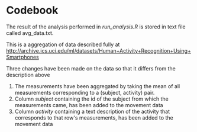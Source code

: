 # Codebook

The result of the analysis performed in *run_analysis.R* is stored in text file called avg_data.txt.

This is a aggregation of data described fully at http://archive.ics.uci.edu/ml/datasets/Human+Activity+Recognition+Using+Smartphones

Three changes have been made on the data so that it differs from the description above

1. The measurements have been aggregated by taking the mean of all measurements corresponding to a (subject, activity) pair.
2. Column *subject* containing the id of the subject from which the measurements came, has been added to the movement data
3. Column *activity* containing a text description of the activity that corresponds to that row's measurements, has been added to the movement data
